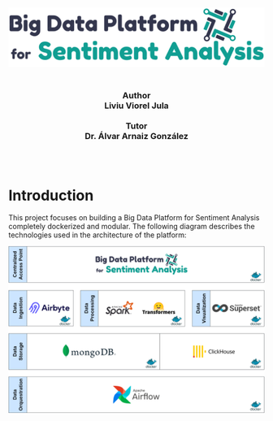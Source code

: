 <div align="center">
    <img src="./docs/img/bisentys-logo.png" alt="Bid Data Platform for Sentiment Analysis" width="550"/>
</div>

<h3 align="center">
    <br><b>Author</b>
    <br>Liviu Viorel Jula
    <br>
    <br><b>Tutor</b>
    <br>Dr. Álvar Arnaiz González
</h3>

<br><br>

# Introduction

This project focuses on building a Big Data Platform for Sentiment Analysis completely dockerized and modular. The following diagram describes the technologies used in the architecture of the platform:

<div align="center">
    <img src="./docs/img/platform-architecture-basic.png" alt="BISENTYS Logo" width="550"/>
</div>
